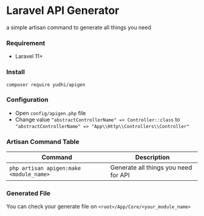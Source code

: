 # Laravel API Generator

a simple artisan command to generate all things you need 
### Requirement
- Laravel 11+
### Install 
```composer require yudhi/apigen```

### Configuration
- Open ```config/apigen.php``` file 
- Change value ```"abstractControllerName" => Controller::class``` to ```"abstractControllerName" => "App\\Http\\Controllers\\Controller"```

### Artisan Command Table

| Command                                              | Description |
|------------------------------------------------------| --- |
| `php artisan apigen:make <module_name>`              | Generate all things you need for API |

### Generated File
You can check your generate file on ```<root>/App/Core/<your_module_name>```

